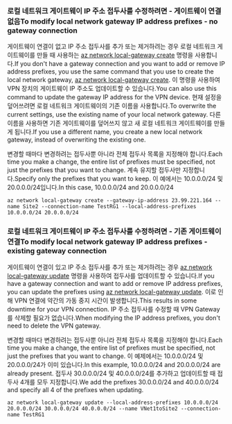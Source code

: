 ### <span data-ttu-id="78cff-101"><a name="noconnection"></a>로컬 네트워크 게이트웨이 IP 주소 접두사를 수정하려면 - 게이트웨이 연결 없음</span><span class="sxs-lookup"><span data-stu-id="78cff-101"><a name="noconnection"></a>To modify local network gateway IP address prefixes - no gateway connection</span></span>

<span data-ttu-id="78cff-102">게이트웨이 연결이 없고 IP 주소 접두사를 추가 또는 제거하려는 경우 로컬 네트워크 게이트웨이를 만들 때 사용하는 [az network local-gateway create](https://docs.microsoft.com/cli/azure/network/local-gateway#create) 명령을 사용합니다.</span><span class="sxs-lookup"><span data-stu-id="78cff-102">If you don't have a gateway connection and you want to add or remove IP address prefixes, you use the same command that you use to create the local network gateway, [az network local-gateway create](https://docs.microsoft.com/cli/azure/network/local-gateway#create).</span></span> <span data-ttu-id="78cff-103">이 명령을 사용하여 VPN 장치의 게이트웨이 IP 주소도 업데이트할 수 있습니다.</span><span class="sxs-lookup"><span data-stu-id="78cff-103">You can also use this command to update the gateway IP address for the VPN device.</span></span> <span data-ttu-id="78cff-104">현재 설정을 덮어쓰려면 로컬 네트워크 게이트웨이의 기존 이름을 사용합니다.</span><span class="sxs-lookup"><span data-stu-id="78cff-104">To overwrite the current settings, use the existing name of your local network gateway.</span></span> <span data-ttu-id="78cff-105">다른 이름을 사용하면 기존 게이트웨이를 덮어쓰지 않고 새 로컬 네트워크 게이트웨이를 만들게 됩니다.</span><span class="sxs-lookup"><span data-stu-id="78cff-105">If you use a different name, you create a new local network gateway, instead of overwriting the existing one.</span></span>

<span data-ttu-id="78cff-106">변경할 때마다 변경하려는 접두사뿐 아니라 전체 접두사 목록을 지정해야 합니다.</span><span class="sxs-lookup"><span data-stu-id="78cff-106">Each time you make a change, the entire list of prefixes must be specified, not just the prefixes that you want to change.</span></span> <span data-ttu-id="78cff-107">계속 유지할 접두사만 지정합니다.</span><span class="sxs-lookup"><span data-stu-id="78cff-107">Specify only the prefixes that you want to keep.</span></span> <span data-ttu-id="78cff-108">이 예에서는 10.0.0.0/24 및 20.0.0.0/24입니다.</span><span class="sxs-lookup"><span data-stu-id="78cff-108">In this case, 10.0.0.0/24 and 20.0.0.0/24</span></span>

```azurecli
az network local-gateway create --gateway-ip-address 23.99.221.164 --name Site2 --connection-name TestRG1 --local-address-prefixes 10.0.0.0/24 20.0.0.0/24
```

### <span data-ttu-id="78cff-109"><a name="withconnection"></a>로컬 네트워크 게이트웨이 IP 주소 접두사를 수정하려면 - 기존 게이트웨이 연결</span><span class="sxs-lookup"><span data-stu-id="78cff-109"><a name="withconnection"></a>To modify local network gateway IP address prefixes - existing gateway connection</span></span>

<span data-ttu-id="78cff-110">게이트웨이 연결이 있고 IP 주소 접두사를 추가 또는 제거하려는 경우 [az network local-gateway update](https://docs.microsoft.com/cli/azure/network/local-gateway#update) 명령을 사용하여 접두사를 업데이트할 수 있습니다.</span><span class="sxs-lookup"><span data-stu-id="78cff-110">If you have a gateway connection and want to add or remove IP address prefixes, you can update the prefixes using [az network local-gateway update](https://docs.microsoft.com/cli/azure/network/local-gateway#update).</span></span> <span data-ttu-id="78cff-111">이로 인해 VPN 연결에 약간의 가동 중지 시간이 발생합니다.</span><span class="sxs-lookup"><span data-stu-id="78cff-111">This results in some downtime for your VPN connection.</span></span> <span data-ttu-id="78cff-112">IP 주소 접두사를 수정할 때 VPN Gateway를 삭제할 필요가 없습니다.</span><span class="sxs-lookup"><span data-stu-id="78cff-112">When modifying the IP address prefixes, you don't need to delete the VPN gateway.</span></span>

<span data-ttu-id="78cff-113">변경할 때마다 변경하려는 접두사뿐 아니라 전체 접두사 목록을 지정해야 합니다.</span><span class="sxs-lookup"><span data-stu-id="78cff-113">Each time you make a change, the entire list of prefixes must be specified, not just the prefixes that you want to change.</span></span> <span data-ttu-id="78cff-114">이 예제에서는 10.0.0.0/24 및 20.0.0.0/24가 이미 있습니다.</span><span class="sxs-lookup"><span data-stu-id="78cff-114">In this example, 10.0.0.0/24 and 20.0.0.0/24 are already present.</span></span> <span data-ttu-id="78cff-115">접두사 30.0.0.0/24 및 40.0.0.0/24를 추가하고 업데이트할 때 접두사 4개를 모두 지정합니다.</span><span class="sxs-lookup"><span data-stu-id="78cff-115">We add the prefixes 30.0.0.0/24 and 40.0.0.0/24 and specify all 4 of the prefixes when updating.</span></span>

```azurecli
az network local-gateway update --local-address-prefixes 10.0.0.0/24 20.0.0.0/24 30.0.0.0/24 40.0.0.0/24 --name VNet1toSite2 --connection-name TestRG1
```
